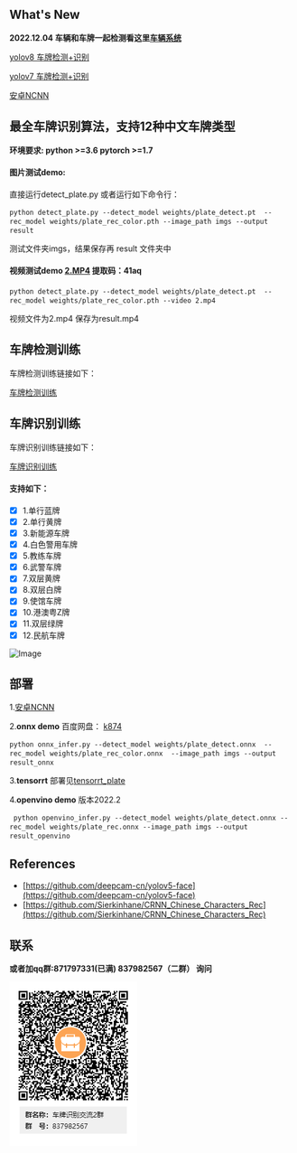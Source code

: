 ## What's New

**2022.12.04 车辆和车牌一起检测看这里[车辆系统](https://github.com/we0091234/Car_recognition)**

[yolov8 车牌检测+识别](https://github.com/we0091234/yolov8-plate)

[yolov7 车牌检测+识别](https://github.com/we0091234/yolov7_plate)

[安卓NCNN](https://github.com/Ayers-github/Chinese-License-Plate-Recognition)

## **最全车牌识别算法，支持12种中文车牌类型**

**环境要求: python >=3.6  pytorch >=1.7**

#### **图片测试demo:**

直接运行detect_plate.py 或者运行如下命令行：

```
python detect_plate.py --detect_model weights/plate_detect.pt  --rec_model weights/plate_rec_color.pth --image_path imgs --output result
```

测试文件夹imgs，结果保存再 result 文件夹中

#### 视频测试demo  [2.MP4](https://pan.baidu.com/s/1O1sT8hCEwJZmVScDwBHgOg)  提取码：41aq

```
python detect_plate.py --detect_model weights/plate_detect.pt  --rec_model weights/plate_rec_color.pth --video 2.mp4
```

视频文件为2.mp4  保存为result.mp4

## **车牌检测训练**

车牌检测训练链接如下：

[车牌检测训练](https://github.com/we0091234/Chinese_license_plate_detection_recognition/tree/main/readme)

## **车牌识别训练**

车牌识别训练链接如下：

[车牌识别训练](https://github.com/we0091234/crnn_plate_recognition)

#### **支持如下：**

- [X] 1.单行蓝牌
- [X] 2.单行黄牌
- [X] 3.新能源车牌
- [X] 4.白色警用车牌
- [X] 5.教练车牌
- [X] 6.武警车牌
- [X] 7.双层黄牌
- [X] 8.双层白牌
- [X] 9.使馆车牌
- [X] 10.港澳粤Z牌
- [X] 11.双层绿牌
- [X] 12.民航车牌

![Image ](image/README/test_1.jpg)

## 部署

1.[安卓NCNN](https://github.com/Ayers-github/Chinese-License-Plate-Recognition)

2.**onnx demo** 百度网盘： [k874](https://pan.baidu.com/s/1K3L3xubd6pXIreAydvUm4g)

```
python onnx_infer.py --detect_model weights/plate_detect.onnx  --rec_model weights/plate_rec_color.onnx  --image_path imgs --output result_onnx
```

3.**tensorrt** 部署见[tensorrt_plate](https://github.com/we0091234/chinese_plate_tensorrt)

4.**openvino demo** 版本2022.2

```
 python openvino_infer.py --detect_model weights/plate_detect.onnx --rec_model weights/plate_rec.onnx --image_path imgs --output result_openvino
```

## References

* [https://github.com/deepcam-cn/yolov5-face](https://github.com/deepcam-cn/yolov5-face)
* [https://github.com/Sierkinhane/CRNN_Chinese_Characters_Rec](https://github.com/Sierkinhane/CRNN_Chinese_Characters_Rec)

## 联系

**或者加qq群:871797331(已满) 837982567（二群） 询问**

![Image ](image/README/105384078.png)

